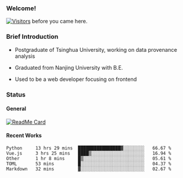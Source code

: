### Welcome!

[![Visitors](https://visitor-badge.laobi.icu/badge?page_id=HermitSun.HermitSun)]() before you came here.

### Brief Introduction

- Postgraduate of Tsinghua University, working on data provenance analysis

- Graduated from Nanjing University with B.E.

- Used to be a web developer focusing on frontend

### Status

#### General

[![ReadMe Card](https://github-readme-stats.hermitsun.vercel.app/api?username=HermitSun&count_private=true&show_icons=true)]()

#### Recent Works

<!--START_SECTION:waka-->
```text
Python     13 hrs 29 mins  ████████████████▓░░░░░░░░   66.67 % 
Vue.js     3 hrs 25 mins   ████▒░░░░░░░░░░░░░░░░░░░░   16.94 % 
Other      1 hr 8 mins     █▒░░░░░░░░░░░░░░░░░░░░░░░   05.61 % 
TOML       53 mins         █░░░░░░░░░░░░░░░░░░░░░░░░   04.37 % 
Markdown   32 mins         ▓░░░░░░░░░░░░░░░░░░░░░░░░   02.67 % 
```
<!--END_SECTION:waka-->
